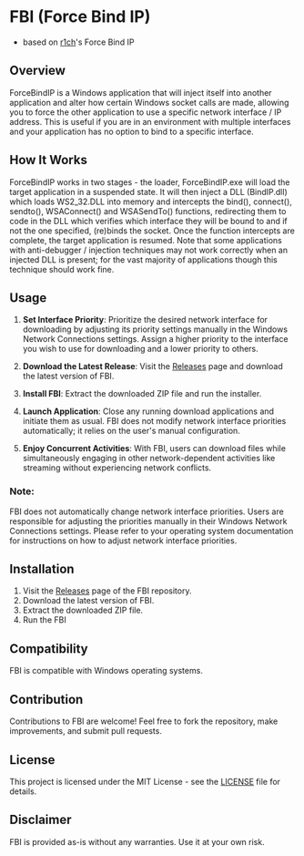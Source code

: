 # FBI (Force Bind IP)

- based on [r1ch](https://r1ch.net/projects/forcebindip)'s Force Bind IP

## Overview

ForceBindIP is a Windows application that will inject itself into another application and alter how certain Windows socket calls are made, allowing you to force the other application to use a specific network interface / IP address. This is useful if you are in an environment with multiple interfaces and your application has no option to bind to a specific interface.

## How It Works

ForceBindIP works in two stages - the loader, ForceBindIP.exe will load the target application in a suspended state. It will then inject a DLL (BindIP.dll) which loads WS2_32.DLL into memory and intercepts the bind(), connect(), sendto(), WSAConnect() and WSASendTo() functions, redirecting them to code in the DLL which verifies which interface they will be bound to and if not the one specified, (re)binds the socket. Once the function intercepts are complete, the target application is resumed. Note that some applications with anti-debugger / injection techniques may not work correctly when an injected DLL is present; for the vast majority of applications though this technique should work fine.

## Usage

1. **Set Interface Priority**: Prioritize the desired network interface for downloading by adjusting its priority settings manually in the Windows Network Connections settings. Assign a higher priority to the interface you wish to use for downloading and a lower priority to others.

2. **Download the Latest Release**: Visit the [Releases](https://github.com/saeedkhatami/FBI/releases) page and download the latest version of FBI.

3. **Install FBI**: Extract the downloaded ZIP file and run the installer.

4. **Launch Application**: Close any running download applications and initiate them as usual. FBI does not modify network interface priorities automatically; it relies on the user's manual configuration.

5. **Enjoy Concurrent Activities**: With FBI, users can download files while simultaneously engaging in other network-dependent activities like streaming without experiencing network conflicts.

### Note:

FBI does not automatically change network interface priorities. Users are responsible for adjusting the priorities manually in their Windows Network Connections settings. Please refer to your operating system documentation for instructions on how to adjust network interface priorities.

## Installation

1. Visit the [Releases](https://github.com/saeedkhatami/FBI/releases) page of the FBI repository.
2. Download the latest version of FBI.
3. Extract the downloaded ZIP file.
4. Run the FBI

## Compatibility

FBI is compatible with Windows operating systems.

## Contribution

Contributions to FBI are welcome! Feel free to fork the repository, make improvements, and submit pull requests.

## License

This project is licensed under the MIT License - see the [LICENSE](LICENSE) file for details.

## Disclaimer

FBI is provided as-is without any warranties. Use it at your own risk.
